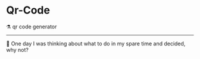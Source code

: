 # Qr-Code
:alembic:
qr code generator

---

:brain:
One day I was thinking about what to do in my spare time and decided, why not?
